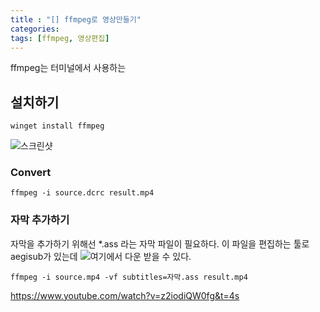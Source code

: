 ```yaml
---
title : "[] ffmpeg로 영상만들기"
categories: 
tags: [ffmpeg, 영상편집]
---
```


ffmpeg는 터미널에서 사용하는

## 설치하기
```
winget install ffmpeg
```

![스크린샷](https://github.com/mohitto55/mohitto55.github.io/assets/154340583/078f4e07-fb3f-42f3-beb8-47f0b7f0c9c8)

### Convert

```
ffmpeg -i source.dcrc result.mp4
```

### 자막 추가하기
자막을 추가하기 위해선 *.ass 라는 자막 파일이 필요하다. 이 파일을 편집하는 툴로 aegisub가 있는데 ![여기](https://aegisub.org/)에서 다운 받을 수 있다.


```
ffmpeg -i source.mp4 -vf subtitles=자막.ass result.mp4
```

<div class="Reference">
<div class="callout-header"> </div>
<p>
<a href="https://www.youtube.com/watch?v=z2iodiQW0fg&t=4s">https://www.youtube.com/watch?v=z2iodiQW0fg&t=4s</a>
</p>
</div>